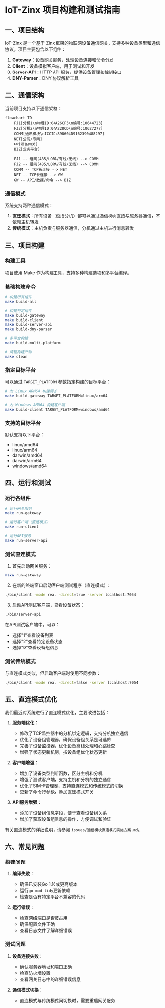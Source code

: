 # IoT-Zinx 项目构建和测试指南

## 一、项目结构

IoT-Zinx 是一个基于 Zinx 框架的物联网设备通信网关，支持多种设备类型和通信协议。项目主要包含以下组件：

1. **Gateway**：设备网关服务，处理设备连接和命令分发
2. **Client**：设备模拟客户端，用于测试和开发
3. **Server-API**：HTTP API 服务，提供设备管理和控制接口
4. **DNY-Parser**：DNY 协议解析工具

## 二、通信架构

当前项目支持以下通信架构：

```
flowchart TD
    FJ1[分机1\n物理ID:04A26CF3\n编号:10644723]
    FJ2[分机2\n物理ID:04A228CD\n编号:10627277]
    COMM[通讯模块\nICCID:898604D9162390488297]
    NET[公网/专网]
    GW[设备网关]
    BIZ[业务平台]

    FJ1 -- 组网(485/LORA/有线/无线) --> COMM
    FJ2 -- 组网(485/LORA/有线/无线) --> COMM
    COMM -- TCP长连接 --> NET
    NET -- TCP长连接 --> GW
    GW -- API/数据/命令 --> BIZ
```

### 通信模式

系统支持两种通信模式：

1. **直连模式**：所有设备（包括分机）都可以通过通信模块直接与服务器通信，不依赖主机转发
2. **传统模式**：主机负责与服务器通信，分机通过主机进行消息转发

## 三、项目构建

### 构建工具

项目使用 Make 作为构建工具，支持多种构建选项和多平台编译。

### 基础构建命令

```bash
# 构建所有组件
make build-all

# 构建特定组件
make build-gateway
make build-client
make build-server-api
make build-dny-parser

# 多平台构建
make build-multi-platform

# 清理构建产物
make clean
```

### 指定目标平台

可以通过 `TARGET_PLATFORM` 参数指定构建的目标平台：

```bash
# 为 Linux ARM64 构建网关
make build-gateway TARGET_PLATFORM=linux/arm64

# 为 Windows AMD64 构建客户端
make build-client TARGET_PLATFORM=windows/amd64
```

### 支持的目标平台

默认支持以下平台：
- linux/amd64
- linux/arm64
- darwin/amd64
- darwin/arm64
- windows/amd64

## 四、运行和测试

### 运行各组件

```bash
# 运行网关服务
make run-gateway

# 运行客户端（直连模式）
make run-client

# 运行API服务
make run-server-api
```

### 测试直连模式

1. 首先启动网关服务：

```bash
make run-gateway
```

2. 在新的终端窗口启动客户端测试程序（直连模式）：

```bash
./bin/client -mode real -direct=true -server localhost:7054
```

3. 启动API测试客户端，查看设备状态：

```bash
./bin/server-api
```

在API测试客户端中，可以：
- 选择"1"查看设备列表
- 选择"2"查看特定设备状态
- 选择"9"查看设备组信息

### 测试传统模式

与直连模式类似，但启动客户端时使用不同参数：

```bash
./bin/client -mode real -direct=false -server localhost:7054
```

## 五、直连模式优化

我们最近对系统进行了直连模式优化，主要改进包括：

1. **服务端优化**：
   - 修改了TCP监控器中的分机绑定逻辑，支持分机独立通信
   - 优化了设备组管理器，确保设备组关系是可选的
   - 完善了设备监控器，优化设备离线处理和心跳检查
   - 增强了状态更新机制，按设备组优化状态更新

2. **客户端增强**：
   - 增加了设备类型判断函数，区分主机和分机
   - 增强了测试客户端，支持主机和分机的独立通信
   - 优化了SIM卡管理器，支持直连模式和传统模式的切换
   - 更新了命令行参数，添加直连模式开关

3. **API服务增强**：
   - 添加了设备组信息字段，便于查看设备组关系
   - 增加了获取设备组信息的操作，方便调试和验证

有关直连模式的详细说明，请参阅 `issues/通信模块直连模式实施方案.md`。

## 六、常见问题

### 构建问题

1. **编译失败**：
   - 确保已安装Go 1.16或更高版本
   - 运行`go mod tidy`更新依赖
   - 检查是否有特定平台不兼容的代码

2. **运行错误**：
   - 检查网络端口是否被占用
   - 确保配置文件正确
   - 查看日志文件了解详细错误

### 测试问题

1. **设备连接失败**：
   - 确认服务器地址和端口正确
   - 检查防火墙设置
   - 查看网关日志中的详细错误信息

2. **通信模式切换**：
   - 直连模式与传统模式间切换时，需要重启网关服务 